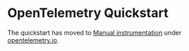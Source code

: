 # OpenTelemetry Quickstart

The quickstart has moved to [Manual instrumentation][] under [opentelemetry.io](https://opentelemetry.io).

[Manual instrumentation]: https://opentelemetry.io/docs/instrumentation/java/manual_instrumentation/
